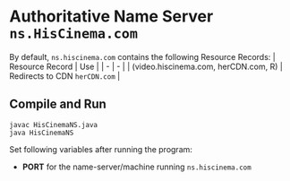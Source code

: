 # Authoritative Name Server `ns.HisCinema.com`

By default, `ns.hiscinema.com` contains the following Resource Records:
| Resource Record | Use |
| - | - |
| (video.hiscinema.com, herCDN.com, R) | Redirects to CDN `herCDN.com` |

## Compile and Run
```
javac HisCinemaNS.java
java HisCinemaNS
```
Set following variables after running the program:
- **PORT** for the name-server/machine running `ns.hiscinema.com`
